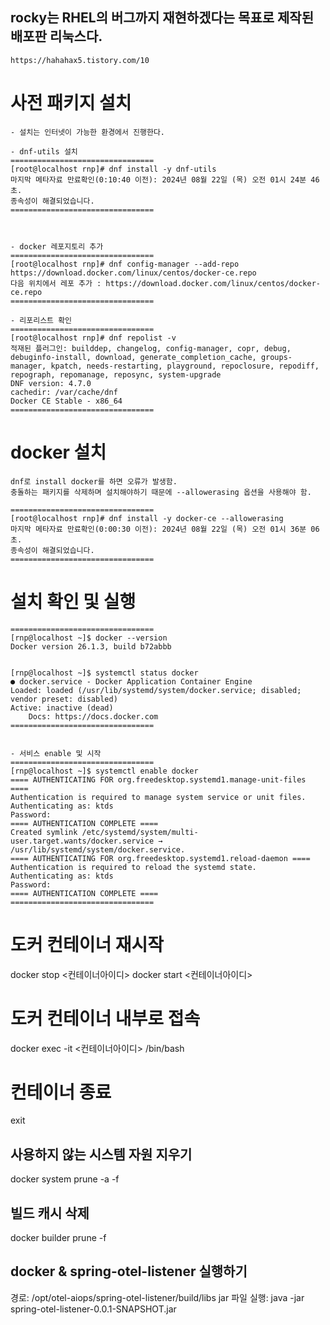 ## rocky는 RHEL의 버그까지 재현하겠다는 목표로 제작된 배포판 리눅스다.
    https://hahahax5.tistory.com/10

# 사전 패키지 설치
    - 설치는 인터넷이 가능한 환경에서 진행한다.

    - dnf-utils 설치
    ================================ 
    [root@localhost rnp]# dnf install -y dnf-utils
    마지막 메타자료 만료확인(0:10:40 이전): 2024년 08월 22일 (목) 오전 01시 24분 46초.
    종속성이 해결되었습니다.
    ================================ 



    - docker 레포지토리 추가
    ================================ 
    [root@localhost rnp]# dnf config-manager --add-repo https://download.docker.com/linux/centos/docker-ce.repo
    다음 위치에서 레포 추가 : https://download.docker.com/linux/centos/docker-ce.repo
    ================================ 

    - 리포리스트 확인
    ================================ 
    [root@localhost rnp]# dnf repolist -v
    적재된 플러그인: builddep, changelog, config-manager, copr, debug, debuginfo-install, download, generate_completion_cache, groups-manager, kpatch, needs-restarting, playground, repoclosure, repodiff, repograph, repomanage, reposync, system-upgrade
    DNF version: 4.7.0
    cachedir: /var/cache/dnf
    Docker CE Stable - x86_64    
    ================================ 


# docker 설치
    dnf로 install docker를 하면 오류가 발생함.
    충돌하는 패키지를 삭제하며 설치해야하기 때문에 --allowerasing 옵션을 사용해야 함.

    ================================ 
    [root@localhost rnp]# dnf install -y docker-ce --allowerasing
    마지막 메타자료 만료확인(0:00:30 이전): 2024년 08월 22일 (목) 오전 01시 36분 06초.
    종속성이 해결되었습니다.
    ================================ 

# 설치 확인 및 실행
    ================================ 
    [rnp@localhost ~]$ docker --version
    Docker version 26.1.3, build b72abbb


    [rnp@localhost ~]$ systemctl status docker
    ● docker.service - Docker Application Container Engine
    Loaded: loaded (/usr/lib/systemd/system/docker.service; disabled; vendor preset: disabled)
    Active: inactive (dead)
        Docs: https://docs.docker.com
    ================================ 

     
    - 서비스 enable 및 시작
    ================================ 
    [rnp@localhost ~]$ systemctl enable docker
    ==== AUTHENTICATING FOR org.freedesktop.systemd1.manage-unit-files ====
    Authentication is required to manage system service or unit files.
    Authenticating as: ktds
    Password: 
    ==== AUTHENTICATION COMPLETE ====
    Created symlink /etc/systemd/system/multi-user.target.wants/docker.service → /usr/lib/systemd/system/docker.service.
    ==== AUTHENTICATING FOR org.freedesktop.systemd1.reload-daemon ====
    Authentication is required to reload the systemd state.
    Authenticating as: ktds
    Password: 
    ==== AUTHENTICATION COMPLETE ====
    ================================ 


# 도커 컨테이너 재시작
docker stop <컨테이너아이디>
docker start <컨테이너아이디>

# 도커 컨테이너 내부로 접속
docker exec -it <컨테이너아이디> /bin/bash

# 컨테이너 종료
exit

## 사용하지 않는 시스템 자원 지우기
docker system prune -a -f

## 빌드 캐시 삭제
docker builder prune -f


## docker & spring-otel-listener 실행하기
경로: /opt/otel-aiops/spring-otel-listener/build/libs
jar 파일 실행: java -jar spring-otel-listener-0.0.1-SNAPSHOT.jar

